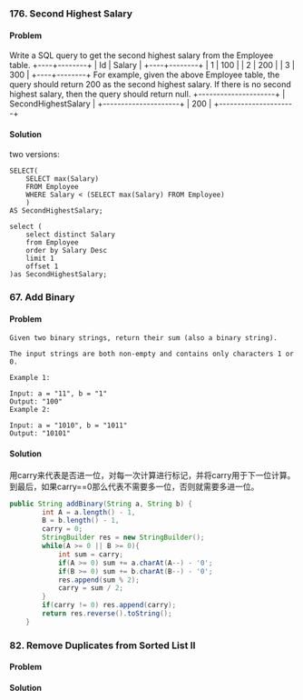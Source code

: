 ### 176. Second Highest Salary
#### Problem

Write a SQL query to get the second highest salary from the Employee table.
+----+--------+
| Id | Salary |
+----+--------+
| 1  | 100    |
| 2  | 200    |
| 3  | 300    |
+----+--------+
For example, given the above Employee table, the query should return 200 as the second highest salary. If there is no second highest salary, then the query should return null.
+---------------------+
| SecondHighestSalary |
+---------------------+
| 200                 |
+---------------------+

#### Solution
two versions:
```mysql
SELECT(
    SELECT max(Salary)
    FROM Employee
    WHERE Salary < (SELECT max(Salary) FROM Employee)
    )
AS SecondHighestSalary;

```
```mysql
select (
    select distinct Salary 
    from Employee 
    order by Salary Desc 
    limit 1 
    offset 1
)as SecondHighestSalary;
```
### 67. Add Binary
#### Problem
```text
Given two binary strings, return their sum (also a binary string).

The input strings are both non-empty and contains only characters 1 or 0.

Example 1:

Input: a = "11", b = "1"
Output: "100"
Example 2:

Input: a = "1010", b = "1011"
Output: "10101"
```

#### Solution
用carry来代表是否进一位，对每一次计算进行标记，并将carry用于下一位计算。
到最后，如果carry==0那么代表不需要多一位，否则就需要多进一位。
```java
public String addBinary(String a, String b) {
        int A = a.length() - 1,
        B = b.length() - 1,
        carry = 0;
        StringBuilder res = new StringBuilder();
        while(A >= 0 || B >= 0){
            int sum = carry;
            if(A >= 0) sum += a.charAt(A--) - '0';  
            if(B >= 0) sum += b.charAt(B--) - '0';
            res.append(sum % 2);
            carry = sum / 2;
        }
        if(carry != 0) res.append(carry);
        return res.reverse().toString();
    }
```

### 82. Remove Duplicates from Sorted List II
#### Problem

#### Solution
